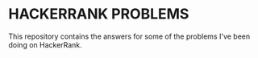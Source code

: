 # HACKERRANK PROBLEMS

This repository contains the answers for some of the problems I've been doing on HackerRank.
